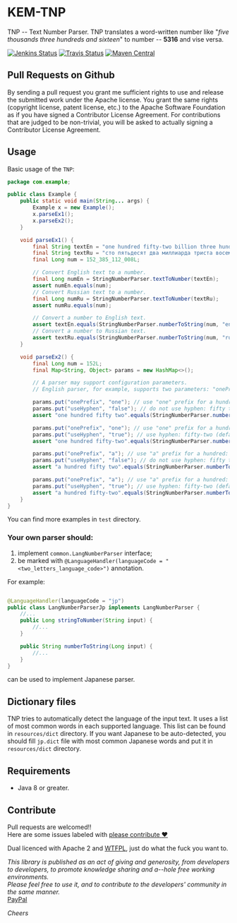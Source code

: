 # KEM-TNP

TNP -- Text Number Parser. TNP translates a word-written number like "_five thousands three hundreds and sixteen_" to
number -- **5316** and vise versa.

[![Jenkins Status](https://img.shields.io/jenkins/s/https/ci-builds.apache.org/job/Logging/job/log4j/job/release-2.x.svg)](https://ci-builds.apache.org/job/Logging/job/log4j/job/release-2.x/)
[![Travis Status](https://travis-ci.org/apache/logging-log4j2.svg?branch=master)](https://travis-ci.org/apache/logging-log4j2)
[![Maven Central](https://img.shields.io/maven-central/v/org.apache.logging.log4j/log4j-api.svg)](http://mvnrepository.com/artifact/org.apache.logging.log4j/log4j-api)

## Pull Requests on Github

By sending a pull request you grant me sufficient rights to use and release the submitted work under the Apache license.
You grant the same rights (copyright license, patent license, etc.) to the Apache Software Foundation as if you have
signed a Contributor License Agreement. For contributions that are judged to be non-trivial, you will be asked to
actually signing a Contributor License Agreement.

## Usage

Basic usage of the `TNP`:

```java
package com.example;

public class Example {
	public static void main(String... args) {
		Example x = new Example();
		x.parseEx1();
		x.parseEx2();
	}

	void parseEx1() {
		final String textEn = "one hundred fifty-two billion three hundred eighty-five million one hundred twelve thousand and eight";
		final String textRu = "сто пятьдесят два миллиарда триста восемьдесят пять миллионов сто двенадцать тысяч восемь";
		final Long num = 152_385_112_008L;

		// Convert English text to a number.
		final Long numEn = StringNumberParser.textToNumber(textEn);
		assert numEn.equals(num);
		// Convert Russian text to a number.
		final Long numRu = StringNumberParser.textToNumber(textRu);
		assert numRu.equals(num);

		// Convert a number to English text.
		assert textEn.equals(StringNumberParser.numberToString(num, "en"));
		// Convert a number to Russian text.
		assert textRu.equals(StringNumberParser.numberToString(num, "ru"));
	}

	void parseEx2() {
		final Long num = 152L;
		final Map<String, Object> params = new HashMap<>();

		// A parser may support configuration parameters.
		// English parser, for example, supports two parameters: "onePrefix" and "useHyphen".

		params.put("onePrefix", "one"); // use "one" prefix for a hundred: one hundred (default)
		params.put("useHyphen", "false"); // do not use hyphen: fifty two
		assert "one hundred fifty two".equals(StringNumberParser.numberToString(num, "en", params));

		params.put("onePrefix", "one"); // use "one" prefix for a hundred: one hundred (default)
		params.put("useHyphen", "true"); // use hyphen: fifty-two (default)
		assert "one hundred fifty-two".equals(StringNumberParser.numberToString(num, "en", params));

		params.put("onePrefix", "a"); // use "a" prefix for a hundred: a hundred
		params.put("useHyphen", "false"); // do not use hyphen: fifty two
		assert "a hundred fifty two".equals(StringNumberParser.numberToString(num, "en", params));

		params.put("onePrefix", "a"); // use "a" prefix for a hundred: a hundred
		params.put("useHyphen", "true"); // use hyphen: fifty-two (default)
		assert "a hundred fifty-two".equals(StringNumberParser.numberToString(num, "en", params));
	}
}
```

You can find more examples in `test` directory.

### Your own parser should:

1. implement `common.LangNumberParser` interface;
2. be marked with `@LanguageHandler(languageCode = "<two_letters_language_code>")` annotation.

For example:

```java

@LanguageHandler(languageCode = "jp")
public class LangNumberParserJp implements LangNumberParser {
	//...
	public Long stringToNumber(String input) {
		//...
	}

	public String numberToString(Long input) {
		//...
	}
}
```

can be used to implement Japanese parser.

## Dictionary files

TNP tries to automatically detect the language of the input text. It uses a list of most common words in each supported
language. This list can be found in `resources/dict` directory. If you want Japanese to be auto-detected, you should
fill `jp.dict` file with most common Japanese words and put it in `resources/dict` directory.

## Requirements

* Java 8 or greater.

## Contribute

Pull requests are welcomed!!  
Here are some issues labeled
with [please contribute :heart:](https://github.com/lopotun/TextWithNumbers/issues?q=is%3Aissue+is%3Aopen+label%3A%22please+contribute+%E2%9D%A4%EF%B8%8F%22+label%3A%22good+first+issue%22)

Dual licenced with Apache 2 and [WTFPL](http://www.wtfpl.net/), just do what the fuck you want to.

*This library is published as an act of giving and generosity, from developers to developers, to promote knowledge
sharing and a--hole free working environments.  
Please feel free to use it, and to contribute to the developers' community in the same manner.*  
[PayPal](https://www.paypal.com/donate/?hosted_button_id=VRQBCYB8MNSYS)

_Cheers_